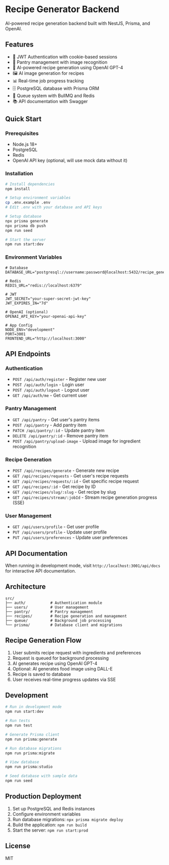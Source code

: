 # Recipe Generator Backend

AI-powered recipe generation backend built with NestJS, Prisma, and OpenAI.

## Features

- 🔐 JWT Authentication with cookie-based sessions
- 🥬 Pantry management with image recognition
- 🤖 AI-powered recipe generation using OpenAI GPT-4
- 🖼️ AI image generation for recipes
- 📊 Real-time job progress tracking
- 🗄️ PostgreSQL database with Prisma ORM
- 🚀 Queue system with BullMQ and Redis
- 📚 API documentation with Swagger

## Quick Start

### Prerequisites

- Node.js 18+
- PostgreSQL
- Redis
- OpenAI API key (optional, will use mock data without it)

### Installation

```bash
# Install dependencies
npm install

# Setup environment variables
cp .env.example .env
# Edit .env with your database and API keys

# Setup database
npx prisma generate
npx prisma db push
npm run seed

# Start the server
npm run start:dev
```

### Environment Variables

```env
# Database
DATABASE_URL="postgresql://username:password@localhost:5432/recipe_generator"

# Redis
REDIS_URL="redis://localhost:6379"

# JWT
JWT_SECRET="your-super-secret-jwt-key"
JWT_EXPIRES_IN="7d"

# OpenAI (optional)
OPENAI_API_KEY="your-openai-api-key"

# App Config
NODE_ENV="development"
PORT=3001
FRONTEND_URL="http://localhost:3000"
```

## API Endpoints

### Authentication
- `POST /api/auth/register` - Register new user
- `POST /api/auth/login` - Login user
- `POST /api/auth/logout` - Logout user
- `GET /api/auth/me` - Get current user

### Pantry Management
- `GET /api/pantry` - Get user's pantry items
- `POST /api/pantry` - Add pantry item
- `PATCH /api/pantry/:id` - Update pantry item
- `DELETE /api/pantry/:id` - Remove pantry item
- `POST /api/pantry/upload-image` - Upload image for ingredient recognition

### Recipe Generation
- `POST /api/recipes/generate` - Generate new recipe
- `GET /api/recipes/requests` - Get user's recipe requests
- `GET /api/recipes/requests/:id` - Get specific recipe request
- `GET /api/recipes/:id` - Get recipe by ID
- `GET /api/recipes/slug/:slug` - Get recipe by slug
- `GET /api/recipes/stream/:jobId` - Stream recipe generation progress (SSE)

### User Management
- `GET /api/users/profile` - Get user profile
- `PUT /api/users/profile` - Update user profile
- `PUT /api/users/preferences` - Update user preferences

## API Documentation

When running in development mode, visit `http://localhost:3001/api/docs` for interactive API documentation.

## Architecture

```
src/
├── auth/           # Authentication module
├── users/          # User management
├── pantry/         # Pantry management
├── recipes/        # Recipe generation and management
├── queue/          # Background job processing
└── prisma/         # Database client and migrations
```

## Recipe Generation Flow

1. User submits recipe request with ingredients and preferences
2. Request is queued for background processing
3. AI generates recipe using OpenAI GPT-4
4. Optional: AI generates food image using DALL-E
5. Recipe is saved to database
6. User receives real-time progress updates via SSE

## Development

```bash
# Run in development mode
npm run start:dev

# Run tests
npm run test

# Generate Prisma client
npm run prisma:generate

# Run database migrations
npm run prisma:migrate

# View database
npm run prisma:studio

# Seed database with sample data
npm run seed
```

## Production Deployment

1. Set up PostgreSQL and Redis instances
2. Configure environment variables
3. Run database migrations: `npx prisma migrate deploy`
4. Build the application: `npm run build`
5. Start the server: `npm run start:prod`

## License

MIT